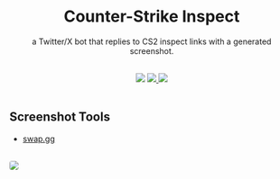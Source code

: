 <h1 align="center">Counter-Strike Inspect</h1>
<p align=center>a Twitter/X bot that replies to CS2 inspect links with a generated screenshot.</p>

<br/>

<div align="center">
  <img src="https://img.shields.io/github/license/Hexiro/csgoinspect?style=for-the-badge&color=390099">
  <a href="https://twitter.com/csgoinspect" target="_blank" rel="noreferrer">
    <img src="https://img.shields.io/badge/twitter-csgoinspect-390099?style=for-the-badge&logo=twitter&color=390099"/>
  </a>
  <a href="https://steamcommunity.com/id/hexiro" target="_blank" rel="noreferrer">
    <img src="https://img.shields.io/badge/steam-hexiro-390099?style=for-the-badge&logo=steam"/>
  </a>
</div>

<br/>

<h2>Screenshot Tools</h2>
<ul>
  <li><a href="https://swap.gg/screenshot" target="_blank" rel="norefferer">swap.gg</a></li>
</ul>

<br/>

<a href="https://twitter.com/csgoinspect" target="_blank" rel="noreferrer">
  <img style="border-radius:4px;" src="https://i.imgur.com/2AjidZe.png"/>
</a>
